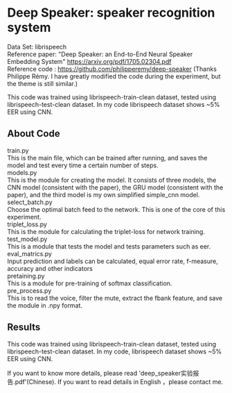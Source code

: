 #  Deep Speaker: speaker recognition system

Data Set: librispeech  
Reference paper: "Deep Speaker: an End-to-End Neural Speaker Embedding System" https://arxiv.org/pdf/1705.02304.pdf  
Reference code : https://github.com/philipperemy/deep-speaker (Thanks Philippe Rémy. I have greatly modified the code during the experiment, but the theme is still similar.)  
  
This code was trained using librispeech-train-clean dataset, tested using librispeech-test-clean dataset. In my code librispeech dataset shows ~5% EER using CNN.   
  
## About Code
train.py  
This is the main file, which can be trained after running, and saves the model and test every time a certain number of steps.  
models.py  
This is the module for creating the model. It consists of three models, the CNN model (consistent with the paper), the GRU model (consistent with the paper), and the third model is my own simplified simple_cnn model.  
select_batch.py  
Choose the optimal batch feed to the network. This is one of the core of this experiment.   
triplet_loss.py  
This is the module for calculating the triplet-loss for network training.  
test_model.py  
This is a module that tests the model and tests parameters such as eer.   
eval_matrics.py  
Input prediction and labels can be calculated, equal error rate, f-measure, accuracy and other indicators  
pretaining.py  
This is a module for pre-training of softmax classification.  
pre_process.py  
This is to read the voice, filter the mute, extract the fbank feature, and save the module in .npy format.  
  
## Results  
This code was trained using librispeech-train-clean dataset, tested using librispeech-test-clean dataset. In my code, librispeech dataset shows ~5% EER using CNN.   
  
If you want to know more details, please read 'deep_speaker实验报告.pdf'(Chinese). If you want to read details in English ，please contact me.  
